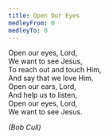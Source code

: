 ```yaml
---
title: Open Our Eyes
medleyFrom: 0
medleyTo: 0
---
```


Open our eyes, Lord,  
We want to see Jesus,  
To reach out and touch Him,  
And say that we love Him.  
Open our ears, Lord,  
And help us to listen,  
Open our eyes, Lord,  
We want to see Jesus.

_(Bob Cull)_
